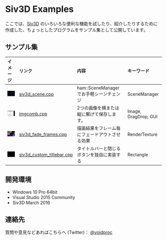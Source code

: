 # Siv3D Examples

ここでは、[Siv3D](http://play-siv3d.hateblo.jp/) のいろいろな便利な機能を試したり、紹介したりするために作成した、ちょっとしたプログラムをサンプル集として公開しています。

## サンプル集

|イメージ|リンク|内容|キーワード|
|:-------|:--|:--|:--|
|[![scene_s](https://raw.githubusercontent.com/voidproc/siv3d_examples/master/img/scene_s.gif)](https://raw.githubusercontent.com/voidproc/siv3d_examples/master/img/scene.gif)|[siv3d_scene.cpp](https://gist.github.com/voidproc/721418b49cf5cf1b354c2e0e870ca38b)|ham::SceneManager でお手軽シーンチェンジ|SceneManager|
|[![imgcomb_s](https://raw.githubusercontent.com/voidproc/siv3d_examples/master/img/imgcomb_s.gif)](https://raw.githubusercontent.com/voidproc/siv3d_examples/master/img/imgcomb.gif)|[imgcomb.cpp](https://gist.github.com/voidproc/85af87131bfa42b2e369e61284b3da6c)|2つの画像を横または縦に繋げて保存します。|Image, DragDrop, GUI|
|[![fadeframes_s](https://raw.githubusercontent.com/voidproc/siv3d_examples/master/img/fadeframes_s.gif)](https://raw.githubusercontent.com/voidproc/siv3d_examples/master/img/fadeframes.gif)|[siv3d_fade_frames.cpp](https://gist.github.com/voidproc/5a633f1bdef67728e4c35d1c265db709)|描画結果をフレーム毎にフェードアウトさせる効果|RenderTexture|
|[![titlebar_s](https://raw.githubusercontent.com/voidproc/siv3d_examples/master/img/titlebar_s.png)](https://raw.githubusercontent.com/voidproc/siv3d_examples/master/img/titlebar.png)|[siv3d_custom_titlebar.cpp](https://gist.github.com/voidproc/cbd3ebf226a3cca73d17e9417bac36fc)|タイトルバーと閉じるボタンを独自に実装する|Rectangle|


## 開発環境

* Windows 10 Pro 64bit
* Visual Studio 2015 Community
* Siv3D March 2016

## 連絡先

質問や意見などあればこちらへ (Twitter)： [@voidproc](https://twitter.com/voidproc)